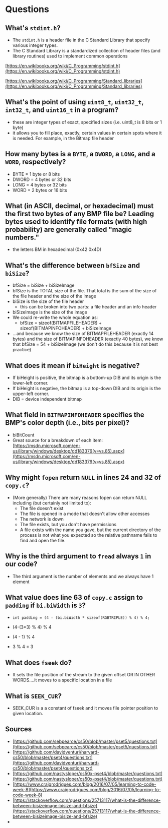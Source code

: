 # Questions

## What's `stdint.h`?
- The `stdint.h` is a header file in the C Standard Library that specify various integer types.
- The C Standard Library is a standardized collection of header files (and library routines) used to implement common
operations

[https://en.wikibooks.org/wiki/C_Programming/stdint.h](https://en.wikibooks.org/wiki/C_Programming/stdint.h)

[https://en.wikibooks.org/wiki/C_Programming/Standard_libraries](https://en.wikibooks.org/wiki/C_Programming/Standard_libraries)

## What's the point of using `uint8_t`, `uint32_t`, `int32_t`, and `uint16_t` in a program?
- these are integer types of exact, specified sizes (i.e. uint8_t is 8 bits or 1 byte)
- it allows you to fill place, exactly, certain values in certain spots where it is needed. For example,
in the Bitmap file header

## How many bytes is a `BYTE`, a `DWORD`, a `LONG`, and a `WORD`, respectively?
- BYTE = 1 byte or 8 bits
- DWORD = 4 bytes or 32 bits
- LONG = 4 bytes or 32 bits
- WORD = 2 bytes or 16 bits

## What (in ASCII, decimal, or hexadecimal) must the first two bytes of any BMP file be? Leading bytes used to identify file formats (with high probability) are generally called "magic numbers."
- the letters BM in hexadecimal (0x42 0x4D)

## What's the difference between `bfSize` and `biSize`?
- bfSize = biSize + biSizeImage
- bfSize is the TOTAL size of the file. That total is the sum of the size of the file header and the size of the image
- biSize is the size of the file header
  - this can be broken into two parts: a file header and an info header
- biSizeImage is the size of the image
- We could re-write the whole equation as:
  - bfSize = sizeof(BITMAPFILEHEADER) + sizeof(BITMAPINFOHEADER) + biSizeImage
- ...and because we know the size of BITMAPFILEHEADER (exactly 14 bytes) and the size of
BITMAPINFOHEADER (exactly 40 bytes), we know that bfSize = 54 + biSizeImage (we don't do this because it is not best practice)

## What does it mean if `biHeight` is negative?
- If biHeight is positive, the bitmap is a bottom-up DIB and its origin is the lower-left corner.
- If biHeight is negative, the bitmap is a top-down DIB and its origin is the upper-left corner.
- DIB = device independent bitmap

## What field in `BITMAPINFOHEADER` specifies the BMP's color depth (i.e., bits per pixel)?
- biBitCount
- Great source for a breakdown of each item: [https://msdn.microsoft.com/en-us/library/windows/desktop/dd183376(v=vs.85).aspx](https://msdn.microsoft.com/en-us/library/windows/desktop/dd183376(v=vs.85).aspx)

## Why might `fopen` return `NULL` in lines 24 and 32 of `copy.c`?

- (More generally) There are many reasons fopen can return NULL including (but certainly not limited to):
  - The file doesn't exist
  - The file is opened in a mode that doesn't allow other accesses
  - The network is down
  - The file exists, but you don't have permissions
  - A file exists with the name you gave, but the current directory of the process is not what you
  expected so the relative pathname fails to find and open the file.

## Why is the third argument to `fread` always `1` in our code?
- The third argument is the number of elements and we always have 1 element

## What value does line 63 of `copy.c` assign to `padding` if `bi.biWidth` is `3`?
- `int padding = (4 - (bi.biWidth * sizeof(RGBTRIPLE)) % 4) % 4;`

- (4-(3*3) % 4) % 4
- (4 - 1) % 4
- 3 % 4 = 3


## What does `fseek` do?
- It sets the file position of the stream to the given offset OR IN OTHER WORDS....it moves to a specific location in a file

## What is `SEEK_CUR`?
- SEEK_CUR is a a constant of fseek and it moves file pointer position to given location.

## Sources

- [https://github.com/sebpearce/cs50/blob/master/pset5/questions.txt](https://github.com/sebpearce/cs50/blob/master/pset5/questions.txt)
- [https://github.com/davidventuri/harvard-cs50/blob/master/pset4/questions.txt](https://github.com/davidventuri/harvard-cs50/blob/master/pset4/questions.txt)
- [https://github.com/nastysloper/cs50x-pset4/blob/master/questions.txt](https://github.com/nastysloper/cs50x-pset4/blob/master/questions.txt)
- [https://www.craigrodrigues.com/blog/2016/07/05/learning-to-code-week-8](https://www.craigrodrigues.com/blog/2016/07/05/learning-to-code-week-8)
- [https://stackoverflow.com/questions/25713117/what-is-the-difference-between-bisizeimage-bisize-and-bfsize](https://stackoverflow.com/questions/25713117/what-is-the-difference-between-bisizeimage-bisize-and-bfsize)
-

